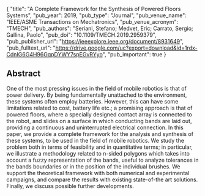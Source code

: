 {
  "title": "A Complete Framework for the Synthesis of Powered Floors Systems",
  "pub_year": 2019,
  "pub_type": "Journal",
  "pub_venue_name": "IEEE/ASME Transactions on Mechatronics",
  "pub_venue_acronym": "TMECH",
  "pub_authors": "Seriani, Stefano; Medvet, Eric; Carrato, Sergio; Gallina, Paolo",
  "pub_doi": "10.1109/TMECH.2019.2959379",
  "pub_publisher_url": "https://ieeexplore.ieee.org/document/8931649",
  "pub_fulltext_url": "https://drive.google.com/uc?export=download&id=1rdx-CdnIG6G4H96GqpDYWY7spEGvRYyo",
  "pub_important": true
}

## Abstract
One of the most pressing issues in the field of mobile robotics is that of power delivery. By being fundamentally unattached to the environment, these systems often employ batteries. However, this can have some limitations related to cost, battery life etc.; a promising approach is that of powered floors, where a specially designed contact array is connected to the robot, and slides on a surface in which conducting bands are laid out, providing a continuous and uninterrupted electrical connection. In this paper, we provide a complete framework for the analysis and synthesis of these systems, to be used in the field of mobile robotics. We study the problem both in terms of feasibility and in quantitative terms; in particular, we illustrate a methodology related to n-sided polygons which takes into account a fuzzy representation of the bands, useful to analyze tolerances in the bands boundaries or in the position of the individual brushes. We support the theoretical framework with both numerical and experimental campaigns, and compare the results with existing state-of-the art solutions. Finally, we discuss possible further developments.
